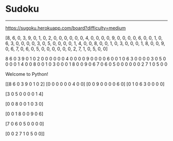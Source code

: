 # Sudoku

---

https://sugoku.herokuapp.com/board?difficulty=medium

[8, 6, 0, 3, 9, 0, 1, 0, 2, 0, 0, 0, 0, 0, 0, 4, 0, 0, 0, 0, 9, 0, 0, 0, 0, 6, 0, 0, 1, 0, 6, 3, 0, 0, 0, 0, 3, 0, 5, 0, 0, 0, 0, 1, 4, 0, 0, 8, 0, 0, 1, 0, 3, 0, 0, 0, 1, 8, 0, 0, 9, 0, 6, 7, 0, 6, 0, 5, 0, 0, 0, 0, 0, 0, 2, 7, 1, 0, 5, 0, 0]

8 6 0 3 9 0 1 0 2 0 0 0 0 0 0 4 0 0 0 0 9 0 0 0 0 6 0 0 1 0 6 3 0 0 0 0 3 0 5 0 0 0 0 1 4 0 0 8 0 0 1 0 3 0 0 0 1 8 0 0 9 0 6 7 0 6 0 5 0 0 0 0 0 0 2 7 1 0 5 0 0

Welcome to Python!

[[8 6 0 3 9 0 1 0 2]
 [0 0 0 0 0 0 4 0 0]
 [0 0 9 0 0 0 0 6 0]
 [0 1 0 6 3 0 0 0 0]
 
 [3 0 5 0 0 0 0 1 4]
 
 [0 0 8 0 0 1 0 3 0]
 
 [0 0 1 8 0 0 9 0 6]
 
 [7 0 6 0 5 0 0 0 0]
 
 [0 0 2 7 1 0 5 0 0]]
